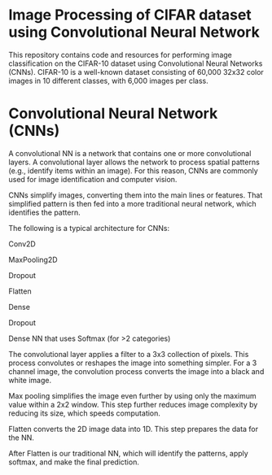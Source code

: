 # Image Processing of CIFAR dataset using Convolutional Neural Network

This repository contains code and resources for performing image classification on the CIFAR-10 dataset using Convolutional Neural Networks (CNNs). 
CIFAR-10 is a well-known dataset consisting of 60,000 32x32 color images in 10 different classes, with 6,000 images per class.

# Convolutional Neural Network (CNNs)
A convolutional NN is a network that contains one or more convolutional layers. A convolutional layer allows the network to process spatial patterns (e.g., identify items within an image). 
For this reason, CNNs are commonly used for image identification and computer vision.

CNNs simplify images, converting them into the main lines or features. That simplified pattern is then fed into a more traditional neural network, which identifies the pattern.

The following is a typical architecture for CNNs:

Conv2D

MaxPooling2D

Dropout

Flatten

Dense

Dropout

Dense NN that uses Softmax (for >2 categories)

The convolutional layer applies a filter to a 3x3 collection of pixels. This process convolutes or reshapes the image into something simpler. 
For a 3 channel image, the convolution process converts the image into a black and white image.

Max pooling simplifies the image even further by using only the maximum value within a 2x2 window. 
This step further reduces image complexity by reducing its size, which speeds computation.

Flatten converts the 2D image data into 1D. This step prepares the data for the NN.

After Flatten is our traditional NN, which will identify the patterns, apply softmax, and make the final prediction.

